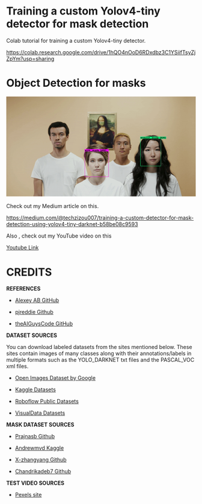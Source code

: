 # Training a custom Yolov4-tiny detector for mask detection


Colab tutorial for training a custom Yolov4-tiny detector.

https://colab.research.google.com/drive/1hQO4nOoD6RDxdbz3C1YSiifTsyZjZpYm?usp=sharing

# Object Detection for masks

![](a.gif)


Check out my Medium article on this.

https://medium.com/@techzizou007/training-a-custom-detector-for-mask-detection-using-yolov4-tiny-darknet-b58be08c9593

Also , check out my YouTube video on this 

[Youtube Link](https://www.youtube.com)



# **CREDITS**

   **REFERENCES**
 
*    [Alexey AB GitHub ](https://github.com/AlexeyAB/darknet)

*    [pjreddie Github ](https://github.com/pjreddie/darknet)

*    [theAIGuysCode GitHub](https://github.com/theAIGuysCode/YOLOv4-Cloud-Tutorial)


   **DATASET SOURCES**

You can download labeled datasets from the sites mentioned below. These sites contain images of many classes along with their annotations/labels in multiple formats such as the YOLO_DARKNET txt files and the PASCAL_VOC xml files.

*   [Open Images Dataset by Google](https://storage.googleapis.com/openimages/web/index.html)

*   [Kaggle Datasets](https://www.kaggle.com/datasets)

*   [Roboflow Public Datasets](https://public.roboflow.com/)

*   [VisualData Datasets](https://www.visualdata.io/discovery)


   **MASK DATASET SOURCES**

*   [Prajnasb Github](https://github.com/prajnasb/observations)

*   [Andrewmvd Kaggle](https://www.kaggle.com/andrewmvd/face-mask-detection)

*   [X-zhangyang Github](https://github.com/X-zhangyang/Real-World-Masked-Face-Dataset)

*   [Chandrikadeb7 Github](https://github.com/chandrikadeb7/Face-Mask-Detection)

   **TEST VIDEO SOURCES**
    
*   [Pexels site](https://www.pexels.com/)
